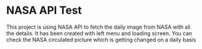 # NASA API Test

This project is using NASA API to fetch the daily image from NASA with all the details. 
It has been created with left menu and loading screen. You can check the NASA circulated picture which is getting changed on a daily basis

